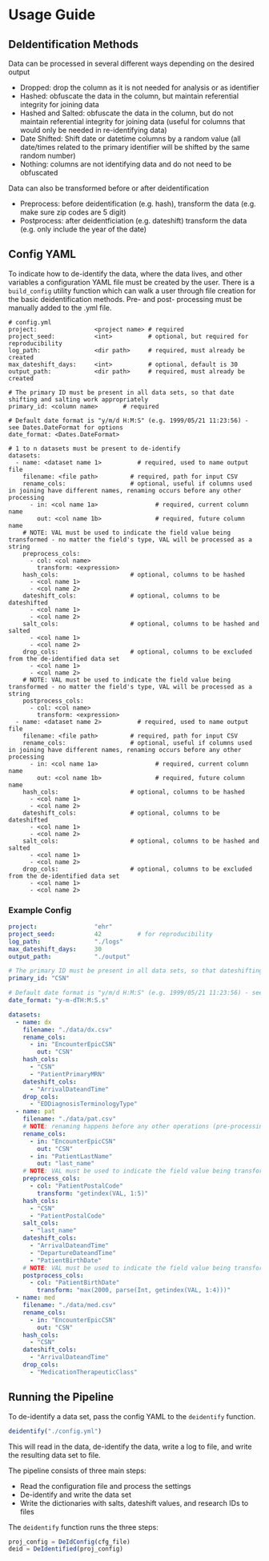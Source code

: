 # Usage Guide

## DeIdentification Methods

Data can be processed in several different ways depending on the desired output
* Dropped: drop the column as it is not needed for analysis or as identifier
* Hashed: obfuscate the data in the column, but maintain referential integrity for joining data
* Hashed and Salted: obfuscate the data in the column, but do not maintain referential integrity for joining data (useful for columns that would only be needed in re-identifying data)
* Date Shifted: Shift date or datetime columns by a random value (all date/times related to the primary identifier will be shifted by the same random number)
* Nothing: columns are not identifying data and do not need to be obfuscated

Data can also be transformed before or after deidentification
* Preprocess: before deidentification (e.g. hash), transform the data (e.g. make sure zip codes are 5 digit)
* Postprocess: after deidentficiation (e.g. dateshift) transform the data (e.g. only include the year of the date)

## Config YAML
To indicate how to de-identify the data, where the data lives, and other variables a
configuration YAML file must be created by the user. There is a `build_config` utility function
which can walk a user through file creation for the basic deidentification methods.  Pre- and post-
processing must be manually added to the .yml file.

```
# config.yml
project:                <project name> # required
project_seed:           <int>          # optional, but required for reproducibility
log_path:               <dir path>     # required, must already be created
max_dateshift_days:     <int>          # optional, default is 30
output_path:            <dir path>     # required, must already be created

# The primary ID must be present in all data sets, so that date shifting and salting work appropriately
primary_id: <column name>       # required

# Default date format is "y/m/d H:M:S" (e.g. 1999/05/21 11:23:56) - see Dates.DateFormat for options
date_format: <Dates.DateFormat>

# 1 to n datasets must be present to de-identify
datasets:
  - name: <dataset name 1>          # required, used to name output file
    filename: <file path>         # required, path for input CSV
    rename_cols:                  # optional, useful if columns used in joining have different names, renaming occurs before any other processing
      - in: <col name 1a>                # required, current column name
        out: <col name 1b>               # required, future column name
    # NOTE: VAL must be used to indicate the field value being transformed - no matter the field's type, VAL will be processed as a string
    preprocess_cols:
      - col: <col name>
        transform: <expression>
    hash_cols:                    # optional, columns to be hashed
      - <col name 1>
      - <col name 2>
    dateshift_cols:               # optional, columns to be dateshifted
      - <col name 1>
      - <col name 2>
    salt_cols:                    # optional, columns to be hashed and salted
      - <col name 1>
      - <col name 2>
    drop_cols:                    # optional, columns to be excluded from the de-identified data set
      - <col name 1>
      - <col name 2>
    # NOTE: VAL must be used to indicate the field value being transformed - no matter the field's type, VAL will be processed as a string
    postprocess_cols:
      - col: <col name>
        transform: <expression>
  - name: <dataset name 2>          # required, used to name output file
    filename: <file path>         # required, path for input CSV
    rename_cols:                  # optional, useful if columns used in joining have different names, renaming occurs before any other processing
      - in: <col name 1a>                # required, current column name
        out: <col name 1b>               # required, future column name
    hash_cols:                    # optional, columns to be hashed
      - <col name 1>
      - <col name 2>
    dateshift_cols:               # optional, columns to be dateshifted
      - <col name 1>
      - <col name 2>
    salt_cols:                    # optional, columns to be hashed and salted
      - <col name 1>
      - <col name 2>
    drop_cols:                    # optional, columns to be excluded from the de-identified data set
      - <col name 1>
      - <col name 2>
```

### Example Config

```YAML
project:                "ehr"
project_seed:           42          # for reproducibility
log_path:               "./logs"
max_dateshift_days:     30
output_path:            "./output"

# The primary ID must be present in all data sets, so that dateshifting and salting works appropriately
primary_id: "CSN"

# Default date format is "y/m/d H:M:S" (e.g. 1999/05/21 11:23:56) - see Dates.DateFormat for options
date_format: "y-m-dTH:M:S.s"

datasets:
  - name: dx
    filename: "./data/dx.csv"
    rename_cols:
      - in: "EncounterEpicCSN"
        out: "CSN"
    hash_cols:
      - "CSN"
      - "PatientPrimaryMRN"
    dateshift_cols:
      - "ArrivalDateandTime"
    drop_cols:
      - "EDDiagnosisTerminologyType"
  - name: pat
    filename: "./data/pat.csv"
    # NOTE: renaming happens before any other operations (pre-processing, hashing, salting, dropping, dateshifting, post-processing)
    rename_cols:
      - in: "EncounterEpicCSN"
        out: "CSN"
      - in: "PatientLastName"
        out: "last_name"
    # NOTE: VAL must be used to indicate the field value being transformed - no matter the field's type, VAL will be processed as a string
    preprocess_cols:
      - col: "PatientPostalCode"
        transform: "getindex(VAL, 1:5)"
    hash_cols:
      - "CSN"
      - "PatientPostalCode"
    salt_cols:
      - "last_name"
    dateshift_cols:
      - "ArrivalDateandTime"
      - "DepartureDateandTime"
      - "PatientBirthDate"
    # NOTE: VAL must be used to indicate the field value being transformed - no matter the field's type, VAL will be processed as a string
    postprocess_cols:
      - col: "PatientBirthDate"
        transform: "max(2000, parse(Int, getindex(VAL, 1:4)))"
  - name: med
    filename: "./data/med.csv"
    rename_cols:
      - in: "EncounterEpicCSN"
        out: "CSN"
    hash_cols:
      - "CSN"
    dateshift_cols:
      - "ArrivalDateandTime"
    drop_cols:
      - "MedicationTherapeuticClass"
```
## Running the Pipeline

To de-identify a data set, pass the config YAML to the `deidentify` function.

```julia
deidentify("./config.yml")
```
This will read in the data, de-identify the data, write a log to file, and write the resulting data set to file.

The pipeline consists of three main steps:
* Read the configuration file and process the settings
* De-identify and write the data set
* Write the dictionaries with salts, dateshift values, and research IDs to files

The `deidentify` function runs the three steps:

```julia
proj_config = DeIdConfig(cfg_file)
deid = DeIdentified(proj_config)
```
